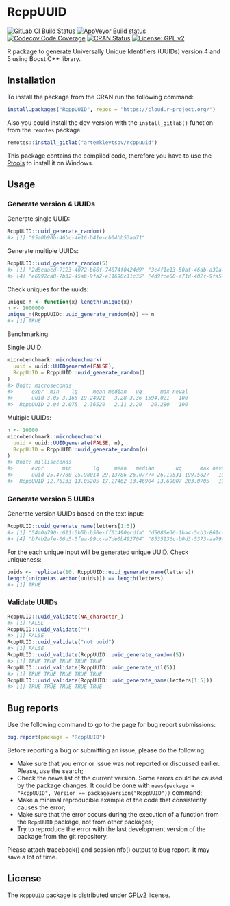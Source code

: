 
<!-- README.md is generated from README.Rmd. Please edit that file -->

# RcppUUID

<!-- badges: start -->

[![GitLab CI Build
Status](https://gitlab.com/artemklevtsov/rcppuuid/badges/master/pipeline.svg)](https://gitlab.com/artemklevtsov/rcppuuid/-/pipelines)
[![AppVeyor Build
status](https://ci.appveyor.com/api/projects/status/if9qot73i61ts59y?svg=true)](https://ci.appveyor.com/project/artemklevtsov/rcppuuid)
[![Codecov Code
Coverage](https://codecov.io/gl/artemklevtsov/rcppuuid/branch/master/graph/badge.svg)](https://app.codecov.io/gl/artemklevtsov/rcppuuid)
[![CRAN
Status](http://www.r-pkg.org/badges/version/RcppUUID)](https://cran.r-project.org/package=RcppUUID)
[![License: GPL
v2](https://img.shields.io/badge/License-GPL%20v2-blue.svg)](https://www.gnu.org/licenses/old-licenses/gpl-2.0.en.html)

<!-- badges: end -->

R package to generate Universally Unique Identifiers (UUIDs) version 4
and 5 using Boost C++ library.

## Installation

To install the package from the CRAN run the following command:

``` r
install.packages("RcppUUID", repos = "https://cloud.r-project.org/")
```

Also you could install the dev-version with the `install_gitlab()`
function from the `remotes` package:

``` r
remotes::install_gitlab("artemklevtsov/rcppuuid")
```

This package contains the compiled code, therefore you have to use the
[Rtools](https://cran.r-project.org/bin/windows/Rtools/) to install it
on Windows.

## Usage

### Generate version 4 UUIDs

Generate single UUID:

``` r
RcppUUID::uuid_generate_random()
#> [1] "95a0b90b-46bc-4e16-b41e-cb04bb53aa71"
```

Generate multiple UUIDs:

``` r
RcppUUID::uuid_generate_random(5)
#> [1] "2d5caacd-7123-4072-b66f-74874f0424d9" "3c4f1e13-50af-46ab-a32a-f17cb1842875" "b0c0075d-f1fb-476c-9d27-0dd07c63ddef"
#> [4] "e6992ca8-7b32-45ab-9fa2-e11690c11c35" "4d9fce08-a71d-402f-9fa5-9e38fa136abb"
```

Check uniques for the uuids:

``` r
unique_n <- function(x) length(unique(x))
n <- 1000000
unique_n(RcppUUID::uuid_generate_random(n)) == n
#> [1] TRUE
```

Benchmarking:

Single UUID:

``` r
microbenchmark::microbenchmark(
  uuid = uuid::UUIDgenerate(FALSE),
  RcppUUID = RcppUUID::uuid_generate_random()
)
#> Unit: microseconds
#>      expr  min    lq     mean median   uq      max neval
#>      uuid 3.05 3.165 19.24921   3.28 3.36 1594.021   100
#>  RcppUUID 2.04 2.075  2.36520   2.11 2.20   20.280   100
```

Multiple UUIDs:

``` r
n <- 10000
microbenchmark::microbenchmark(
  uuid = uuid::UUIDgenerate(FALSE, n),
  RcppUUID = RcppUUID::uuid_generate_random(n)
)
#> Unit: milliseconds
#>      expr      min       lq     mean   median       uq      max neval
#>      uuid 25.47780 25.98014 29.13786 26.07774 26.19531 199.5827   100
#>  RcppUUID 12.76133 13.05205 17.27462 13.46904 13.69007 203.0705   100
```

### Generate version 5 UUIDs

Generate version UUIDs based on the text input:

``` r
RcppUUID::uuid_generate_name(letters[1:5])
#> [1] "54a0a790-c611-5b5b-b50e-ff01490ecdfa" "d5080e36-1ba4-5cb3-861c-34b25868f7db" "33ed51b6-a330-5830-bda9-2bac09e15753"
#> [4] "b74b2afe-06d5-5fea-99cc-a7de0b492704" "8535136c-b0d3-5373-aa79-ab67d33a2a8e"
```

For the each unique input will be generated unique UUID. Check
uniqueness:

``` r
uuids <- replicate(10, RcppUUID::uuid_generate_name(letters))
length(unique(as.vector(uuids))) == length(letters)
#> [1] TRUE
```

### Validate UUIDs

``` r
RcppUUID::uuid_validate(NA_character_)
#> [1] FALSE
RcppUUID::uuid_validate("")
#> [1] FALSE
RcppUUID::uuid_validate("not uuid")
#> [1] FALSE
RcppUUID::uuid_validate(RcppUUID::uuid_generate_random(5))
#> [1] TRUE TRUE TRUE TRUE TRUE
RcppUUID::uuid_validate(RcppUUID::uuid_generate_nil(5))
#> [1] TRUE TRUE TRUE TRUE TRUE
RcppUUID::uuid_validate(RcppUUID::uuid_generate_name(letters[1:5]))
#> [1] TRUE TRUE TRUE TRUE TRUE
```

## Bug reports

Use the following command to go to the page for bug report submissions:

``` r
bug.report(package = "RcppUUID")
```

Before reporting a bug or submitting an issue, please do the following:

-   Make sure that you error or issue was not reported or discussed
    earlier. Please, use the search;
-   Check the news list of the current version. Some errors could be
    caused by the package changes. It could be done with
    `news(package = "RcppUUID", Version == packageVersion("RcppUUID"))`
    command;
-   Make a minimal reproducible example of the code that consistently
    causes the error;
-   Make sure that the error occurs during the execution of a function
    from the `RcppUUID` package, not from other packages;
-   Try to reproduce the error with the last development version of the
    package from the git repository.

Please attach traceback() and sessionInfo() output to bug report. It may
save a lot of time.

## License

The `RcppUUID` package is distributed under
[GPLv2](http://www.gnu.org/licenses/gpl-2.0.html) license.
